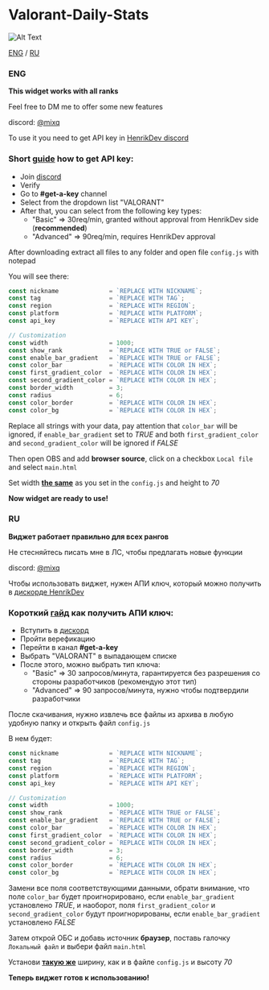 # Valorant-Daily-Stats
![Alt Text](https://i.ibb.co/Y4MN4mzN/gif.gif)

[ENG](#ENG) / [RU](#RU)
### ENG
**This widget works with all ranks**

Feel free to DM me to offer some new features 

discord: [@mixq](https://discord.com/users/353798731377934337)

To use it you need to get API key in [HenrikDev discord](https://discord.com/invite/X3GaVkX2YN)

### Short [guide](https://docs.henrikdev.xyz/authentication-and-authorization) how to get API key:

- Join [discord](https://discord.com/invite/X3GaVkX2YN)
- Verify
- Go to **#get-a-key** channel
- Select from the dropdown list "VALORANT"
- After that, you can select from the following key types:
  - "Basic" ⇒ 30req/min, granted without approval from HenrikDev side (**recommended**)
  - "Advanced" ⇒ 90req/min, requires HenrikDev approval

After downloading extract all files to any folder and open file `config.js` with notepad

You will see there: 

```js
const nickname              = `REPLACE WITH NICKNAME`;                  // Valorant in-game nickname
const tag                   = `REPLACE WITH TAG`;                       // Valorant in-game tag
const region                = `REPLACE WITH REGION`;                    // Possible regions: eu / na / latam / br / ap / kr
const platform              = `REPLACE WITH PLATFORM`;                  // Possible platforms: pc / console
const api_key               = `REPLACE WITH API KEY`;                   // Gets in HenrikDev discord

// Customization
const width                 = 1000;                                     // Width in px, only digit (example 1000)
const show_rank             = `REPLACE WITH TRUE or FALSE`;             // If TRUE shows rank before RR
const enable_bar_gradient   = `REPLACE WITH TRUE or FALSE`;             // If TRUE enables gradient on progress bar
const color_bar             = `REPLACE WITH COLOR IN HEX`;              // Color of progress bar (example #000000) ignored if enable_bar_gradient is true 
const first_gradient_color  = `REPLACE WITH COLOR IN HEX`;              // Left color of gradient
const second_gradient_color = `REPLACE WITH COLOR IN HEX`;              // Right color of gradient
const border_width          = 3;                                        // Width of border in pixels
const radius                = 6;                                        // Radius in pixels 
const color_border          = `REPLACE WITH COLOR IN HEX`;              // Color of border of progress bar
const color_bg              = `REPLACE WITH COLOR IN HEX`;              // Color of progress bar background
```
Replace all strings with your data, pay attention that `color_bar` will be ignored, if `enable_bar_gradient` set to *TRUE* and both `first_gradient_color` and `second_gradient_color` will be ignored if *FALSE*

Then open OBS and add **browser source**, click on a checkbox `Local file` and select `main.html` 

Set width <ins>**the same**</ins> as you set in the `config.js` and height to *70*

**Now widget are ready to use!**

### RU
**Виджет работает правильно для всех рангов**

Не стесняйтесь писать мне в ЛС, чтобы предлагать новые функции

discord: [@mixq](https://discord.com/users/353798731377934337)

Чтобы использовать виджет, нужен АПИ ключ, который можно получить в [дискорде HenrikDev](https://discord.com/invite/X3GaVkX2YN)

### Короткий [гайд](https://docs.henrikdev.xyz/authentication-and-authorization) как получить АПИ ключ:

- Вступить в [дискорд](https://discord.com/invite/X3GaVkX2YN)
- Пройти верефикацию
- Перейти в канал **#get-a-key**
- Выбрать "VALORANT" в выпадающем списке
- После этого, можно выбрать тип ключа:
  - "Basic" ⇒ 30 запросов/минута, гарантируется без разрешения со стороны разработчиков (рекомендую этот тип)
  - "Advanced" ⇒ 90 запросов/минута, нужно чтобы подтвердили разработчики

После скачивания, нужно извлечь все файлы из архива в любую удобную папку и открыть файл `config.js`

В нем будет: 

```js
const nickname              = `REPLACE WITH NICKNAME`;                  // Valorant in-game nickname
const tag                   = `REPLACE WITH TAG`;                       // Valorant in-game tag
const region                = `REPLACE WITH REGION`;                    // Possible regions: eu / na / latam / br / ap / kr
const platform              = `REPLACE WITH PLATFORM`;                  // Possible platforms: pc / console
const api_key               = `REPLACE WITH API KEY`;                   // Gets in HenrikDev discord

// Customization
const width                 = 1000;                                     // Width in px, only digit (example 1000)
const show_rank             = `REPLACE WITH TRUE or FALSE`;             // If TRUE shows rank before RR
const enable_bar_gradient   = `REPLACE WITH TRUE or FALSE`;             // If TRUE enables gradient on progress bar
const color_bar             = `REPLACE WITH COLOR IN HEX`;              // Color of progress bar (example #000000) ignored if enable_bar_gradient is true 
const first_gradient_color  = `REPLACE WITH COLOR IN HEX`;              // Left color of gradient
const second_gradient_color = `REPLACE WITH COLOR IN HEX`;              // Right color of gradient
const border_width          = 3;                                        // Width of border in pixels
const radius                = 6;                                        // Radius in pixels 
const color_border          = `REPLACE WITH COLOR IN HEX`;              // Color of border of progress bar
const color_bg              = `REPLACE WITH COLOR IN HEX`;              // Color of progress bar background
```
Замени все поля соответствующими данными, обрати внимание, что поле `color_bar` будет проигнорировано, если `enable_bar_gradient` установлено *TRUE*, и наоборот, поля `first_gradient_color` и `second_gradient_color` будут проигнорированы, если `enable_bar_gradient` установлено *FALSE*

Затем открой ОБС и добавь источник **браузер**, поставь галочку `Локальный файл` и выбери файл `main.html`

Установи <ins>**такую же**</ins> ширину, как и в файле `config.js` и высоту *70*

**Теперь виджет готов к использованию!**
